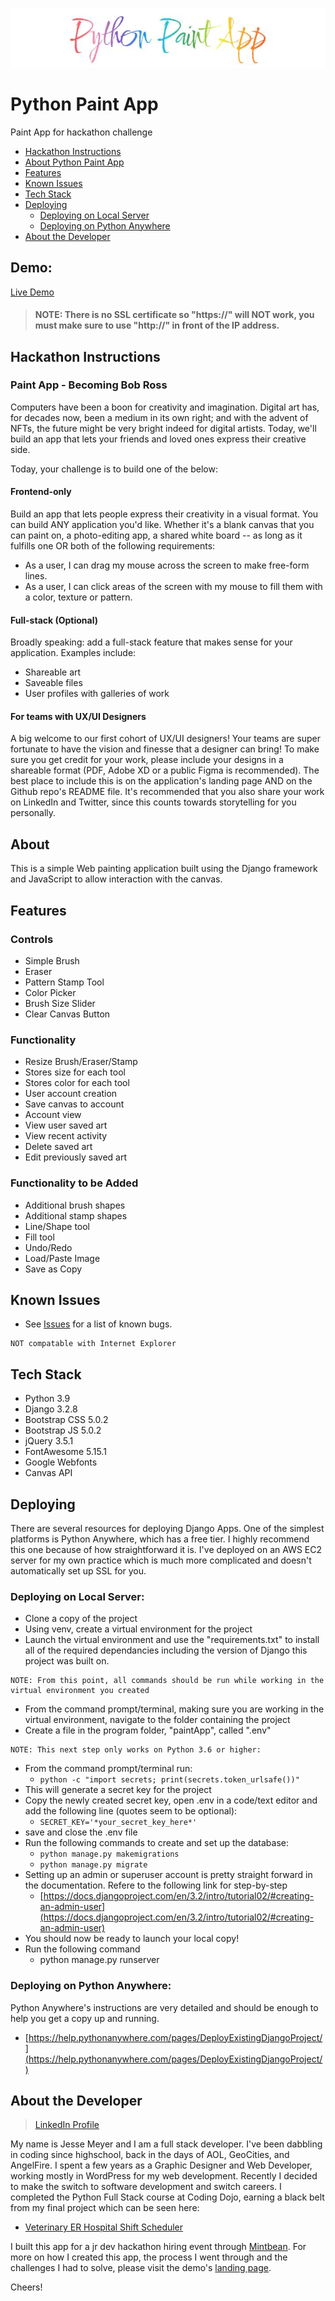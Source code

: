 ![Splash Page](./screenshots/Title.JPG)
# Python Paint App
Paint App for hackathon challenge

* [Hackathon Instructions](#hackathon-instructions)
* [About Python Paint App](#about)
* [Features](#features)
* [Known Issues](#known-issues)
* [Tech Stack](#tech-stack)
* [Deploying](#deploying)
    * [Deploying on Local Server](#deploying-on-local-server)
    * [Deploying on Python Anywhere](#deploying-on-python-anywhere)
* [About the Developer](#about-the-developer)

## Demo:
[Live Demo](http://3.21.234.185)

> #### NOTE: There is no SSL certificate so "https://" will NOT work, you must make sure to use "http://" in front of the IP address.

## Hackathon Instructions
### Paint App - Becoming Bob Ross
Computers have been a boon for creativity and imagination. Digital art has, for decades now, been a medium in its own right; and with the advent of NFTs, the future might be very bright indeed for digital artists. Today, we'll build an app that lets your friends and loved ones express their creative side.

Today, your challenge is to build one of the below:

#### Frontend-only
Build an app that lets people express their creativity in a visual format. You can build ANY application you'd like. Whether it's a blank canvas that you can paint on, a photo-editing app, a shared white board -- as long as it fulfills one OR both of the following requirements:

- As a user, I can drag my mouse across the screen to make free-form lines.
- As a user, I can click areas of the screen with my mouse to fill them with a color, texture or pattern.
#### Full-stack (Optional)
Broadly speaking: add a full-stack feature that makes sense for your application. Examples include:

- Shareable art
- Saveable files
- User profiles with galleries of work
#### For teams with UX/UI Designers
A big welcome to our first cohort of UX/UI designers! Your teams are super fortunate to have the vision and finesse that a designer can bring! To make sure you get credit for your work, please include your designs in a shareable format (PDF, Adobe XD or a public Figma is recommended). The best place to include this is on the application's landing page AND on the Github repo's README file. It's recommended that you also share your work on LinkedIn and Twitter, since this counts towards storytelling for you personally.

<!-- #### Here are some achievable application inspirations on Codepen:
- [HTML5 Drawing Pad](https://codepen.io/HarryGateaux/pen/BApxl)
- [Drawing from Dots](https://codepen.io/cftflora/pen/xdAIw)
- [SVG Coloring Book](https://codepen.io/tigt/pen/xZEdoP)
#### Advanced applications, for further inspiration. We DO NOT recommend you build these...
- [Aggie.io](https://aggie.io/)
- [Free Coloring Pages](https://www.free-coloring-pages.com/online.html)
Best of luck, and make sure to consult the [Hiring Hackathon Guide](https://info.mintbean.io/hiring-hackathon-guide)! -->

## About
This is a simple Web painting application built using the Django framework and JavaScript to allow interaction with the canvas.

## Features
### Controls
- Simple Brush
- Eraser
- Pattern Stamp Tool
- Color Picker
- Brush Size Slider
- Clear Canvas Button

### Functionality
- Resize Brush/Eraser/Stamp
- Stores size for each tool
- Stores color for each tool
- User account creation
- Save canvas to account
- Account view
- View user saved art
- View recent activity
- Delete saved art
- Edit previously saved art

### Functionality to be Added
- Additional brush shapes
- Additional stamp shapes
- Line/Shape tool
- Fill tool
- Undo/Redo
- Load/Paste Image
- Save as Copy

## Known Issues
- See [Issues](https://github.com/GuardianBob/PaintApp/issues) for a list of known bugs.
```
NOT compatable with Internet Explorer
```

## Tech Stack
- Python 3.9
- Django 3.2.8
- Bootstrap CSS 5.0.2
- Bootstrap JS 5.0.2
- jQuery 3.5.1
- FontAwesome 5.15.1
- Google Webfonts
- Canvas API

## Deploying
There are several resources for deploying Django Apps.  One of the simplest platforms is Python Anywhere, which has a free tier.  I highly recommend this one because of how straightforward it is.  I've deployed on an AWS EC2 server for my own practice which is much more complicated and doesn't automatically set up SSL for you.
### Deploying on Local Server:
- Clone a copy of the project
- Using venv, create a virtual environment for the project
- Launch the virtual environment and use the "requirements.txt" to install all of the required dependancies including the version of Django this project was built on.
```
NOTE: From this point, all commands should be run while working in the virtual environment you created
```
- From the command prompt/terminal, making sure you are working in the virtual environment, navigate to the folder containing the project
- Create a file in the program folder, "paintApp", called ".env"
```
NOTE: This next step only works on Python 3.6 or higher:
```
- From the command prompt/terminal run:
    - `python -c "import secrets; print(secrets.token_urlsafe())"`
- This will generate a secret key for the project
- Copy the newly created secret key, open .env in a code/text editor and add the following line (quotes seem to be optional):
    - `SECRET_KEY='*your_secret_key_here*'`
- save and close the .env file
- Run the following commands to create and set up the database:
    - `python manage.py makemigrations`
    - `python manage.py migrate`
- Setting up an admin or superuser account is pretty straight forward in the documentation.  Refere to the following link for step-by-step
    - [https://docs.djangoproject.com/en/3.2/intro/tutorial02/#creating-an-admin-user](https://docs.djangoproject.com/en/3.2/intro/tutorial02/#creating-an-admin-user)
- You should now be ready to launch your local copy!
- Run the following command
    - python manage.py runserver

### Deploying on Python Anywhere:
Python Anywhere's instructions are very detailed and should be enough to help you get a copy up and running.
- [https://help.pythonanywhere.com/pages/DeployExistingDjangoProject/](https://help.pythonanywhere.com/pages/DeployExistingDjangoProject/)

## About the Developer
> [LinkedIn Profile](https://www.linkedin.com/in/meyerjg)

My name is Jesse Meyer and I am a full stack developer.  I've been dabbling in coding since highschool, back in the days of AOL, GeoCities, and AngelFire.  I spent a few years as a Graphic Designer and Web Developer, working mostly in WordPress for my web development.  Recently I decided to make the switch to software development and switch careers.  I completed the Python Full Stack course at Coding Dojo, earning a black belt from my final project which can be seen here:

- [Veterinary ER Hospital Shift Scheduler](https://github.com/GuardianBob/ShiftScheduler)

I built this app for a jr dev hackathon hiring event through [Mintbean](https://mintbean.io).  For more on how I created this app, the process I went through and the challenges I had to solve, please visit the demo's [landing page](http://3.21.234.185/).

Cheers!
